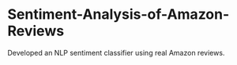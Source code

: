 # Sentiment-Analysis-of-Amazon-Reviews
Developed an NLP sentiment classifier using real Amazon reviews.
